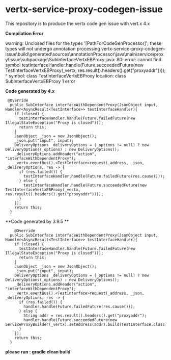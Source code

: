 # vertx-service-proxy-codegen-issue
This repository is to produce the vertx code gen issue with vert.x 4.x

**Compilation Error**

warning: Unclosed files for the types '[PathForCodeGenProcessor]'; these types will not undergo annotation processing
vertx-service-proxy-codegen-issue\build\generated\sources\annotationProcessor\java\main\service\proxy\issue\subpackage\SubInterfaceVertxEBProxy.java:
80: error: cannot find symbol
        testInterfaceHandler.handle(Future.succeededFuture(new TestInterfaceVertxEBProxy(_vertx, res.result().headers().get("proxyaddr"))));
                                                               ^
  symbol:   class TestInterfaceVertxEBProxy
  location: class SubInterfaceVertxEBProxy
1 error

**Code generated by 4.x**
```
 @Override
  public SubInterface interfaceWithDependentProxy(JsonObject input, Handler<AsyncResult<TestInterface>> testInterfaceHandler){
    if (closed) {
      testInterfaceHandler.handle(Future.failedFuture(new IllegalStateException("Proxy is closed")));
      return this;
    }
    JsonObject _json = new JsonObject();
    _json.put("input", input);
    DeliveryOptions _deliveryOptions = (_options != null) ? new DeliveryOptions(_options) : new DeliveryOptions();
    _deliveryOptions.addHeader("action", "interfaceWithDependentProxy");
    _vertx.eventBus().<TestInterface>request(_address, _json, _deliveryOptions, res -> {
      if (res.failed()) {
        testInterfaceHandler.handle(Future.failedFuture(res.cause()));
      } else {
        testInterfaceHandler.handle(Future.succeededFuture(new TestInterfaceVertxEBProxy(_vertx, res.result().headers().get("proxyaddr"))));
      }
    });
    return this;
  }
  ```
  
**Code generated by  3.9.5 **
```
	@Override
  public SubInterface interfaceWithDependentProxy(JsonObject input, Handler<AsyncResult<TestInterface>> testInterfaceHandler){
    if (closed) {
      testInterfaceHandler.handle(Future.failedFuture(new IllegalStateException("Proxy is closed")));
      return this;
    }
    JsonObject _json = new JsonObject();
    _json.put("input", input);
	DeliveryOptions _deliveryOptions = (_options != null) ? new DeliveryOptions(_options) : new DeliveryOptions();
    _deliveryOptions.addHeader("action", "interfaceWithDependentProxy");
    _vertx.eventBus().<TestInterface>request(_address, _json, _deliveryOptions, res -> {
      if (res.failed()) {
        handler.handle(Future.failedFuture(res.cause()));
      } else {
        String addr = res.result().headers().get("proxyaddr");
        handler.handle(Future.succeededFuture(new ServiceProxyBuilder(_vertx).setAddress(addr).build(TestInterface.class)));
      }
    });
	return this;
  }	
```
**please run : gradle clean build**
